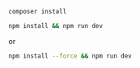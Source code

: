 ```bash
composer install
```

```bash
npm install && npm run dev
```

or

```bash
npm install --force && npm run dev
```
